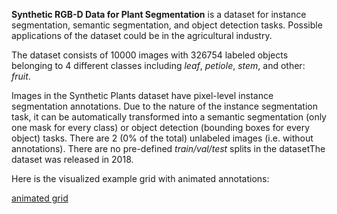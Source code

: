 **Synthetic RGB-D Data for Plant Segmentation** is a dataset for instance segmentation, semantic segmentation, and object detection tasks. Possible applications of the dataset could be in the agricultural industry. 

The dataset consists of 10000 images with 326754 labeled objects belonging to 4 different classes including *leaf*, *petiole*, *stem*, and other: *fruit*.

Images in the Synthetic Plants dataset have pixel-level instance segmentation annotations. Due to the nature of the instance segmentation task, it can be automatically transformed into a semantic segmentation (only one mask for every class) or object detection (bounding boxes for every object) tasks. There are 2 (0% of the total) unlabeled images (i.e. without annotations). There are no pre-defined <i>train/val/test</i> splits in the datasetThe dataset was released in 2018.

Here is the visualized example grid with animated annotations:

[animated grid](https://github.com/dataset-ninja/synthetic-plants/raw/main/visualizations/horizontal_grid.webm)
